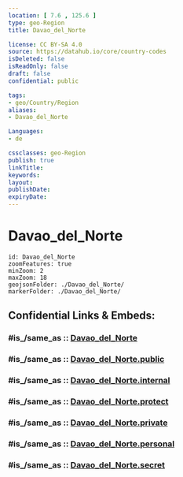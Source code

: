 ```yaml
---
location: [ 7.6 , 125.6 ] 
type: geo-Region
title: Davao_del_Norte

license: CC BY-SA 4.0
source: https://datahub.io/core/country-codes
isDeleted: false
isReadOnly: false
draft: false
confidential: public

tags:
- geo/Country/Region
aliases:
- Davao_del_Norte

Languages:
- de

cssclasses: geo-Region
publish: true
linkTitle: 
keywords: 
layout: 
publishDate: 
expiryDate: 
---
```


# Davao_del_Norte

```leaflet
id: Davao_del_Norte
zoomFeatures: true 
minZoom: 2 
maxZoom: 18
geojsonFolder: ./Davao_del_Norte/
markerFolder: ./Davao_del_Norte/
```


## Confidential Links & Embeds: 

### #is_/same_as :: [Davao_del_Norte](/_Standards/Earth/Continent/Asia/Asia~South~East/Malay_Archipelago/Philippines/Regions~Philippines/Davao_del_Norte.md) 

### #is_/same_as :: [Davao_del_Norte.public](/_public/Earth/Continent/Asia/Asia~South~East/Malay_Archipelago/Philippines/Regions~Philippines/Davao_del_Norte.public.md) 

### #is_/same_as :: [Davao_del_Norte.internal](/_internal/Earth/Continent/Asia/Asia~South~East/Malay_Archipelago/Philippines/Regions~Philippines/Davao_del_Norte.internal.md) 

### #is_/same_as :: [Davao_del_Norte.protect](/_protect/Earth/Continent/Asia/Asia~South~East/Malay_Archipelago/Philippines/Regions~Philippines/Davao_del_Norte.protect.md) 

### #is_/same_as :: [Davao_del_Norte.private](/_private/Earth/Continent/Asia/Asia~South~East/Malay_Archipelago/Philippines/Regions~Philippines/Davao_del_Norte.private.md) 

### #is_/same_as :: [Davao_del_Norte.personal](/_personal/Earth/Continent/Asia/Asia~South~East/Malay_Archipelago/Philippines/Regions~Philippines/Davao_del_Norte.personal.md) 

### #is_/same_as :: [Davao_del_Norte.secret](/_secret/Earth/Continent/Asia/Asia~South~East/Malay_Archipelago/Philippines/Regions~Philippines/Davao_del_Norte.secret.md)

